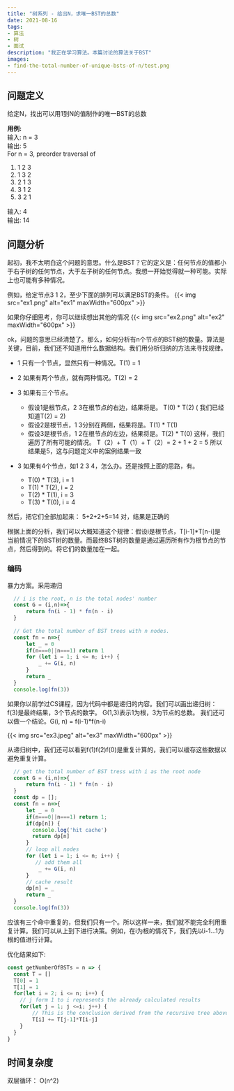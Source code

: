 ```yaml
---
title: "树系列 - 给出N，求唯一BST的总数"
date: 2021-08-16
tags:
- 算法
- 树
- 面试
description: "我正在学习算法。本篇讨论的算法关于BST"
images:
- find-the-total-number-of-unique-bsts-of-n/test.png
---
```

## 问题定义

给定N，找出可以用1到N的值制作的唯一BST的总数

**用例:**  
输入: n = 3  
输出: 5  
For n = 3, preorder traversal of

1. 1 2 3
2. 1 3 2
3. 2 1 3
4. 3 1 2
5. 3 2 1

输入: 4  
输出: 14  

## 问题分析

起初，我不太明白这个问题的意思。什么是BST？它的定义是：任何节点的值都小于右子树的任何节点，大于左子树的任何节点。我想一开始觉得就一种可能。实际上也可能有多种情况。

例如，给定节点3 1 2，至少下面的排列可以满足BST的条件。
{{< img src="ex1.png" alt="ex1" maxWidth="600px" >}}

如果你仔细思考，你可以继续想出其他的情况
{{< img src="ex2.png" alt="ex2" maxWidth="600px" >}}

ok，问题的意思已经清楚了。那么，如何分析有n个节点的BST树的数量。算法是关键，目前，我们还不知道用什么数据结构。我们用分析归纳的方法来寻找规律。

+ 1 只有一个节点，显然只有一种情况。T(1) = 1
+ 2 如果有两个节点，就有两种情况。T(2) = 2
+ 3 如果有三个节点。
  + 假设1是根节点，2 3在根节点的右边，结果将是。 T(0) * T(2) ( 我们已经知道T(2) = 2)
  + 假设2是根节点，1 3分别在两侧，结果将是。T(1) * T(1)
  + 假设3是根节点，1 2在根节点的左边，结果将是。T(2) * T(0)
这样，我们遍历了所有可能的情况。 T（2）+ T（1）+ T（2）= 2 + 1 + 2 = 5
所以结果是5，这与问题定义中的案例结果一致

+ 3 如果有4个节点，如1 2 3 4，怎么办。还是按照上面的思路，有。
  + T(0) * T(3), i = 1
  + T(1) * T(2), i = 2
  + T(2) * T(1), i = 3  
  + T(3) * T(0), i = 4  
  
然后，把它们全部加起来： 5+2+2+5=14 对，结果是正确的

根据上面的分析，我们可以大概知道这个规律：假设i是根节点，T[i-1]*T[n-i]是当前情况下的BST树的数量。而最终BST树的数量是通过遍历所有作为根节点的节点，然后得到的。将它们的数量加在一起。

### 编码

暴力方案。采用递归

``` javascript
  // i is the root, n is the total nodes' number
  const G = (i,n)=>{
      return fn(i - 1) * fn(n - i)
  }
  
  // Get the total number of BST trees with n nodes.
  const fn = n=>{
      let _ = 0
      if(n===0||n===1) return 1
      for (let i = 1; i <= n; i++) {
          _ += G(i, n)
      }
      return _
  }
  console.log(fn(3))
```

如果你以前学过CS课程，因为代码中都是递归的内容。我们可以画出递归树：f(3)是最终结果，3个节点的数字。 G(1,3)表示1为根，3为节点的总数。
我们还可以做一个结论。G(i, n) = f(i-1)*f(n-i)

{{< img src="ex3.jpeg" alt="ex3" maxWidth="600px" >}}

从递归树中，我们还可以看到f(1)f(2)f(0)是重复计算的，我们可以缓存这些数据以避免重复计算。

``` js
  // get the total number of BST tress with i as the root node
  const G = (i,n)=>{
      return fn(i - 1) * fn(n - i)
  }
  const dp = []; 
  const fn = n=>{
      let _ = 0
      if(n===0||n===1) return 1;
      if(dp[n]) {
        console.log('hit cache')
        return dp[n]
      }
      // loop all nodes
      for (let i = 1; i <= n; i++) {
         // add them all
          _ += G(i, n)
      }
      // cache result
      dp[n] = _
      return _
  }
  console.log(fn(3))
```

应该有三个命中重复的，但我们只有一个。所以这样一来，我们就不能完全利用重复计算。我们可以从上到下进行决策。例如，在i为根的情况下，我们先以i-1...1为根的值进行计算。

优化结果如下:  

```js
const getNumberOfBSTs = n => {
  const T = []
  T[0] = 1
  T[1] = 1
  for(let i = 2; i <= n; i++) {
    // j form 1 to i represents the already calculated results
    for(let j = 1; j <=i; j++) {
        // This is the conclusion derived from the recursive tree above
        T[i] += T[j-1]*T[i-j]
    }
  }
}
```

## 时间复杂度

双层循环： O(n^2)
